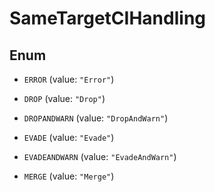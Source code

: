 

# SameTargetCIHandling

## Enum


* `ERROR` (value: `"Error"`)

* `DROP` (value: `"Drop"`)

* `DROPANDWARN` (value: `"DropAndWarn"`)

* `EVADE` (value: `"Evade"`)

* `EVADEANDWARN` (value: `"EvadeAndWarn"`)

* `MERGE` (value: `"Merge"`)



